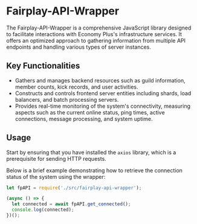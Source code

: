 # Fairplay-API-Wrapper

The Fairplay-API-Wrapper is a comprehensive JavaScript library designed to facilitate interactions with Economy Plus's infrastructure services. It offers an optimized approach to gathering information from multiple API endpoints and handling various types of server instances.

## Key Functionalities

- Gathers and manages backend resources such as guild information, member counts, kick records, and user activities.
- Constructs and controls frontend server entities including shards, load balancers, and batch processing servers.
- Provides real-time monitoring of the system's connectivity, measuring aspects such as the current online status, ping times, active connections, message processing, and system uptime.

## Usage

Start by ensuring that you have installed the `axios` library, which is a prerequisite for sending HTTP requests.

Below is a brief example demonstrating how to retrieve the connection status of the system using the wrapper:
```js
let fpAPI = require('./src/fairplay-api-wrapper');

(async () => {
  let connected = await fpAPI.get_connected();
  console.log(connected);
})();
```